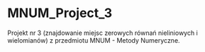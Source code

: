 # MNUM_Project_3
Projekt nr 3 (znajdowanie miejsc zerowych równań nieliniowych i wielomianów) z przedmiotu MNUM - Metody Numeryczne.

